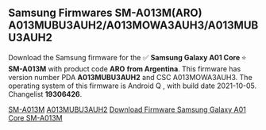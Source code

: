 <h2>Samsung Firmwares SM-A013M(ARO) A013MUBU3AUH2/A013MOWA3AUH3/A013MUBU3AUH2</h2>
Download the Samsung firmware for the ✅ <strong>Samsung Galaxy A01 Core </strong> ⭐ <strong>SM-A013M</strong> with product code <strong>ARO</strong> <strong> from Argentina</strong>. This firmware has version number PDA <strong>A013MUBU3AUH2</strong> and CSC A013MOWA3AUH3. The operating system of this firmware is Android Q , with build date 2021-10-05. Changelist <strong>19306426</strong>.


[SM-A013M](https://samfirm.shop/samsung/model/SM-A013M)
[A013MUBU3AUH2](https://samfirm.shop/samsung/pda/A013MUBU3AUH2)
[Download Firmware Samsung Galaxy A01 Core SM-A013M](https://samfirm.shop/samsung/firmware/463608)
